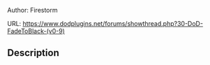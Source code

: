 Author: Firestorm

URL: https://www.dodplugins.net/forums/showthread.php?30-DoD-FadeToBlack-(v0-9)

## Description

